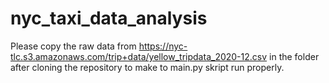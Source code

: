 # nyc_taxi_data_analysis

Please copy the raw data from https://nyc-tlc.s3.amazonaws.com/trip+data/yellow_tripdata_2020-12.csv in the folder after cloning the repository to make to main.py skript run properly. 
